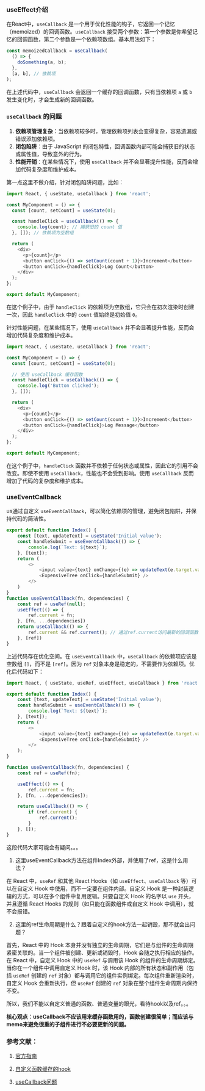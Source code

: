 ### useEffect介绍

在React中，`useCallback` 是一个用于优化性能的钩子，它返回一个记忆（memoized）的回调函数。`useCallback` 接受两个参数：第一个参数是你希望记忆的回调函数，第二个参数是一个依赖项数组。基本用法如下：

```javascript
const memoizedCallback = useCallback(
  () => {
    doSomething(a, b);
  },
  [a, b], // 依赖项
);
```

在上述代码中，`useCallback` 会返回一个缓存的回调函数，只有当依赖项 `a` 或 `b` 发生变化时，才会生成新的回调函数。


### `useCallback` 的问题

1. **依赖项管理复杂**：当依赖项较多时，管理依赖项列表会变得复杂，容易遗漏或错误添加依赖项。
2. **闭包陷阱**：由于 JavaScript 的闭包特性，回调函数内部可能会捕获旧的状态或属性值，导致意外的行为。
3. **性能开销**：在某些情况下，使用 `useCallback` 并不会显著提升性能，反而会增加代码复杂度和维护成本。

第一点这里不做介绍，针对闭包陷阱问题，比如：   

```javascript
import React, { useState, useCallback } from 'react';

const MyComponent = () => {
  const [count, setCount] = useState(0);

  const handleClick = useCallback(() => {
    console.log(count); // 捕获旧的 count 值
  }, []); // 依赖项为空数组

  return (
    <div>
      <p>{count}</p>
      <button onClick={() => setCount(count + 1)}>Increment</button>
      <button onClick={handleClick}>Log Count</button>
    </div>
  );
};

export default MyComponent;
```

在这个例子中，由于 `handleClick` 的依赖项为空数组，它只会在初次渲染时创建一次，因此 `handleClick` 中的 `count` 值始终是初始值 `0`。

针对性能问题，在某些情况下，使用 `useCallback` 并不会显著提升性能，反而会增加代码复杂度和维护成本。

```javascript
import React, { useState, useCallback } from 'react';

const MyComponent = () => {
  const [count, setCount] = useState(0);

  // 使用 useCallback 缓存函数
  const handleClick = useCallback(() => {
    console.log('Button clicked');
  }, []);

  return (
    <div>
      <p>{count}</p>
      <button onClick={() => setCount(count + 1)}>Increment</button>
      <button onClick={handleClick}>Log Message</button>
    </div>
  );
};

export default MyComponent;
```

在这个例子中，`handleClick` 函数并不依赖于任何状态或属性，因此它的引用不会改变。即使不使用 `useCallback`，性能也不会受到影响。使用 `useCallback` 反而增加了代码的复杂度和维护成本。


### useEventCallback
us通过自定义 `useEventCallback`，可以简化依赖项的管理，避免闭包陷阱，并保持代码的简洁性。

```js
export default function Index() {
    const [text, updateText] = useState('Initial value');
    const handleSubmit = useEventCallback(() => {
        console.log(`Text: ${text}`);
    }, [text]);
    return (
        <>
            <input value={text} onChange={(e) => updateText(e.target.value)} />
            <ExpensiveTree onClick={handleSubmit} />
        </>
    )
}
function useEventCallback(fn, dependencies) {
    const ref = useRef(null);
    useEffect(() => {
        ref.current = fn;
    }, [fn, ...dependencies])
    return useCallback(() => {
        ref.current && ref.current(); // 通过ref.current访问最新的回调函数
    }, [ref])
}
```
上述代码存在优化空间。在 `useEventCallback` 中，`useCallback` 的依赖项应该是空数组 `[]`，而不是 `[ref]`。因为 `ref` 对象本身是稳定的，不需要作为依赖项。优化后代码如下：
```js
import React, { useState, useRef, useEffect, useCallback } from 'react';

export default function Index() {
    const [text, updateText] = useState('Initial value');
    const handleSubmit = useEventCallback(() => {
        console.log(`Text: ${text}`);
    }, [text]);
    return (
        <>
            <input value={text} onChange={(e) => updateText(e.target.value)} />
            <ExpensiveTree onClick={handleSubmit} />
        </>
    );
}

function useEventCallback(fn, dependencies) {
    const ref = useRef(fn);

    useEffect(() => {
        ref.current = fn;
    }, [fn, ...dependencies]);

    return useCallback(() => {
        if (ref.current) {
            ref.current();
        }
    }, []);
}
```

这段代码大家可能会有疑问。。。
1. 这里useEventCallback方法在组件Index外部，并使用了ref，这是什么用法？   

在 React 中，`useRef` 和其他 React Hooks（如 `useEffect`、`useCallback` 等）可以在自定义 Hook 中使用，而不一定要在组件内部。自定义 Hook 是一种封装逻辑的方式，可以在多个组件中复用逻辑。只要自定义 Hook 的名字以 `use` 开头，并且遵循 React Hooks 的规则（如只能在函数组件或自定义 Hook 中调用），就不会报错。

2. 这里的ref生命周期是什么？跟着自定义的hook方法一起销毁，那不就会出问题？   

首先，React 中的 Hook 本身并没有独立的生命周期，它们是与组件的生命周期紧密关联的。当一个组件被创建、更新或销毁时，Hook 会随之执行相应的操作。在 React 中，自定义 Hook 中的 `useRef` 与调用该 Hook 的组件的生命周期绑定。当你在一个组件中调用自定义 Hook 时，该 Hook 内部的所有状态和副作用（包括 `useRef` 创建的 `ref` 对象）都与调用它的组件实例绑定。每次组件重新渲染时，自定义 Hook 会重新执行，但 `useRef` 创建的 `ref` 对象在整个组件生命周期内保持不变。

所以，我们不能以自定义普通的函数、普通变量的眼光，看待hook以及ref。。。

**核心观点：useCallback不应该用来缓存函数用的，函数创建很简单；而应该与memo来避免很重的子组件进行不必要更新的问题。**

### 参考文献：
1. [官方指南](https://zh-hans.react.dev/reference/react/useCallback#every-time-my-component-renders-usecallback-returns-a-different-function)

2. [自定义函数缓存的hook](https://github.com/yaofly2012/note/issues/144)

3. [useCallback问题](https://juejin.cn/post/7019989729148059656)
